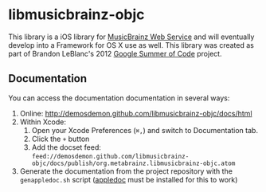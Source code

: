 # libmusicbrainz-objc

This library is a iOS library for [MusicBrainz Web Service](http://musicbrainz.org/doc/XML_Web_Service/Version_2) and will eventually develop into a Framework for OS X use as well. This library was created as part of Brandon LeBlanc's 2012 [Google Summer of Code](https://google-melange.appspot.com/gsoc/proposal/review/google/gsoc2012/demosdemon/1) project.

## Documentation
You can access the documentation documentation in several ways:

1. Online: http://demosdemon.github.com/libmusicbrainz-objc/docs/html
1. Within Xcode: 
    1. Open your Xcode Preferences (`⌘,`) and switch to Documentation tab. 
    1. Click the `+` button
    1. Add the docset feed: `feed://demosdemon.github.com/libmusicbrainz-objc/docs/publish/org.metabrainz.libmusicbrainz-objc.atom`
1. Generate the documentation from the project repository with the `genappledoc.sh` script ([appledoc](http://gentlebytes.com/appledoc/) must be installed for this to work)
